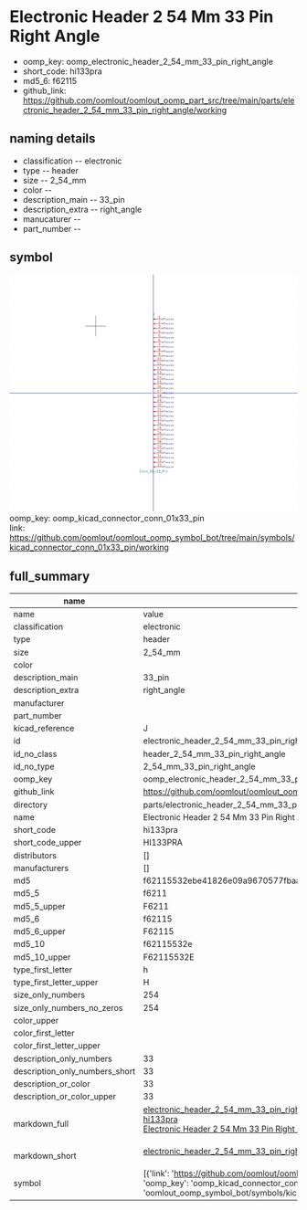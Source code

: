 # Electronic Header 2 54 Mm 33 Pin Right Angle

  
* oomp_key: oomp_electronic_header_2_54_mm_33_pin_right_angle 
* short_code: hi133pra
* md5_6: f62115  
* github_link: https://github.com/oomlout/oomlout_oomp_part_src/tree/main/parts/electronic_header_2_54_mm_33_pin_right_angle/working  
## naming details
* classification -- electronic
* type -- header
* size -- 2_54_mm
* color -- 
* description_main -- 33_pin
* description_extra -- right_angle
* manucaturer -- 
* part_number -- 



## symbol

![](symbol/0/working/working_600.png)  
oomp_key: oomp_kicad_connector_conn_01x33_pin  
link: https://github.com/oomlout/oomlout_oomp_symbol_bot/tree/main/symbols/kicad_connector_conn_01x33_pin/working  


## full_summary
| name | value | 
| --- | --- | 
| name | value | 
| classification | electronic | 
| type | header | 
| size | 2_54_mm | 
| color |  | 
| description_main | 33_pin | 
| description_extra | right_angle | 
| manufacturer |  | 
| part_number |  | 
| kicad_reference | J | 
| id | electronic_header_2_54_mm_33_pin_right_angle | 
| id_no_class | header_2_54_mm_33_pin_right_angle | 
| id_no_type | 2_54_mm_33_pin_right_angle | 
| oomp_key | oomp_electronic_header_2_54_mm_33_pin_right_angle | 
| github_link | https://github.com/oomlout/oomlout_oomp_part_src/tree/main/parts/electronic_header_2_54_mm_33_pin_right_angle/working | 
| directory | parts/electronic_header_2_54_mm_33_pin_right_angle | 
| name | Electronic Header 2 54 Mm 33 Pin Right Angle | 
| short_code | hi133pra | 
| short_code_upper | HI133PRA | 
| distributors | [] | 
| manufacturers | [] | 
| md5 | f62115532ebe41826e09a9670577fbaa | 
| md5_5 | f6211 | 
| md5_5_upper | F6211 | 
| md5_6 | f62115 | 
| md5_6_upper | F62115 | 
| md5_10 | f62115532e | 
| md5_10_upper | F62115532E | 
| type_first_letter | h | 
| type_first_letter_upper | H | 
| size_only_numbers | 254 | 
| size_only_numbers_no_zeros | 254 | 
| color_upper |  | 
| color_first_letter |  | 
| color_first_letter_upper |  | 
| description_only_numbers | 33 | 
| description_only_numbers_short | 33 | 
| description_or_color | 33 | 
| description_or_color_upper | 33 | 
| markdown_full | [electronic_header_2_54_mm_33_pin_right_angle](https://github.com/oomlout/oomlout_oomp_part_src/tree/main/parts/electronic_header_2_54_mm_33_pin_right_angle/working)<br>[hi133pra](https://github.com/oomlout/oomlout_oomp_part_src/tree/main/parts/electronic_header_2_54_mm_33_pin_right_angle/working)<br>[Electronic Header 2 54 Mm 33 Pin Right Angle](https://github.com/oomlout/oomlout_oomp_part_src/tree/main/parts/electronic_header_2_54_mm_33_pin_right_angle/working)<br><br> | 
| markdown_short | [electronic_header_2_54_mm_33_pin_right_angle](https://github.com/oomlout/oomlout_oomp_part_src/tree/main/parts/electronic_header_2_54_mm_33_pin_right_angle/working)<br><br> | 
| symbol | [{'link': 'https://github.com/oomlout/oomlout_oomp_symbol_bot/tree/main/symbols/kicad_connector_conn_01x33_pin', 'oomp_key': 'oomp_kicad_connector_conn_01x33_pin', 'directory': 'oomlout_oomp_symbol_bot/symbols/kicad_connector_conn_01x33_pin//working/working.kicad_sym'}] | 
